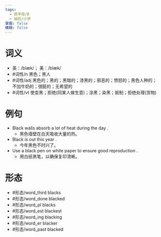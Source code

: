 ```yaml
---
tags:
  - 首字母/B
  - 级别/小学
掌握: false
模糊: false
---
```

# 词义
- 英：/blæk/； 美：/blæk/
- #词性/n  黑色；黑人
- #词性/adj  黑色的；黑的；黑暗的；漆黑的；邪恶的；愤怒的；黑色人种的；不加牛奶的；很脏的；无希望的
- #词性/vt  使变黑；拒绝(同某人做生意)；涂黑；染黑；抵制；拒绝处理(货物)
# 例句
- Black walls absorb a lot of heat during the day .
	- 黑色墙壁在白天吸收大量的热。
- Black is out this year .
	- 今年黑色不时兴了。
- Use a black pen on white paper to ensure good reproduction .
	- 用白纸黑笔，以确保复印清晰。
# 形态
- #形态/word_third blacks
- #形态/word_done blacked
- #形态/word_pl blacks
- #形态/word_est blackest
- #形态/word_ing blacking
- #形态/word_er blacker
- #形态/word_past blacked
